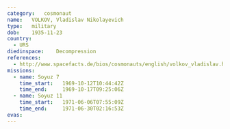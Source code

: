 ```yaml
---
category:	cosmonaut
name:	VOLKOV, Vladislav Nikolayevich 
type:	military
dob:	1935-11-23
country:
  - URS
diedinspace:	Decompression
references:
  - http://www.spacefacts.de/bios/cosmonauts/english/volkov_vladislav.htm
missions:
  - name: Soyuz 7
    time_start:   1969-10-12T10:44:42Z
    time_end:     1969-10-17T09:25:06Z
  - name: Soyuz 11
    time_start:   1971-06-06T07:55:09Z
    time_end:     1971-06-30T02:16:53Z
evas:
---
```

